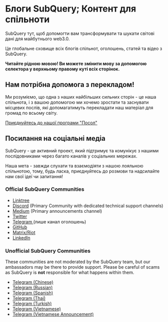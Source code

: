 # Блоги SubQuery; Контент для спільноти

SubQuery тут, щоб допомогти вам трансформувати та шукати світові дані для майбутнього web3.0.

Це глобальне сховище всіх блогів спільнот, оголошень, статей та відео з SubQuery.

**Читайте рідною мовою! Ви можете змінити мову за допомогою селектора у верхньому правому куті всіх сторінок.**

## Нам потрібна допомога з перекладом!

Ми розуміємо, що одна з наших найбільших сильних сторін - це наша спільнота, і з вашою допомогою ми хочемо зростати та заснувати місцевих послів, які допомагатимуть перекладати наш матеріал для громад по всьому світу.

[Приєднуйтесь до нашої програми "Посол"](https://doc.subquery.network/miscellaneous/ambassadors.html)

## Посилання на соціальні медіа

SubQuery - це активний проект, який підтримує та комунікує з нашими послідовниками через багато каналів у соціальних мережах.

Наша мета - завжди слухати та взаємодіяти з нашою лояльною спільнотою, тому, будь ласка, приєднуйтесь до розмови та надсилайте нам свої ідеї чи запитання!

### Official SubQuery Communities

- [Linktree](https://linktr.ee/subquerynetwork)
- [Discord](https://discord.com/invite/subquery) (Primary Community with dedicated technical support channels)
- [Medium](https://subquery.medium.com) (Primary announcements channel)
- [Twitter](https://twitter.com/subquerynetwork)
- [ Telegram ](https://t.me/subquerynetwork) (лише канал оголошень)
- [GitHub](https://github.com/SubQuery/subql)
- [Matrix/Riot](https://matrix.to/#/#subquery:matrix.org)
- [LinkedIn](https://www.linkedin.com/company/subquery)

### Unofficial SubQuery Communities

These communities are not moderated by the SubQuery team, but our ambassadors may be there to provide support. Please be careful of scams as SubQuery is **not** responsible for what happens within them.

- [Telegram (Chinese)](https://t.me/subquerychina)
- [Telegram (Russian)](https://t.me/SubQuery_russia)
- [Telegram (Spanish)](https://t.me/SubQueryES)
- [Telegram (Thai)](https://t.me/subquerynetworkthai)
- [Telegram (Turkish)](https://t.me/subquery_TR)
- [Telegram (Vietnamese)](https://t.me/subqueryvietnam)
- [Telegram (Vietnamese Announcement)](https://t.me/subqueryannvn)

